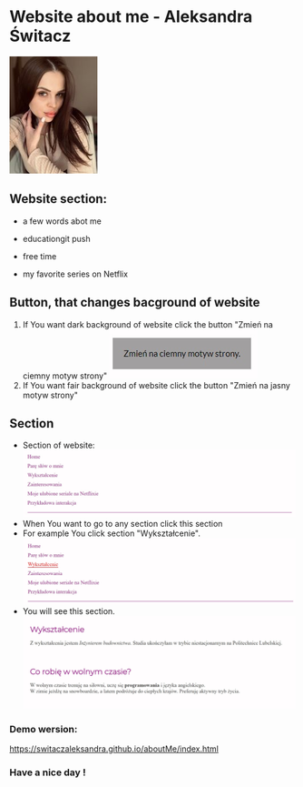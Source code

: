 # Website about me - Aleksandra Świtacz

![Ola](./images/Ola.jpg)

## Website section:
- a few words abot me
- educationgit push

- free time
- my favorite series on Netflix

## Button, that changes bacground of website
1. If You want dark background of website click the button "Zmień na ciemny motyw strony"
![dark button](./images/button.jpg)
2. If You want fair background of website click the button "Zmień na jasny motyw strony"

## Section 
- Section of website:
![Sections](./images/section.jpg)
- When You want to go to any section click this section
- For example You click section "Wykształcenie". ![Sectionbuttom](./images/sectionbutton.jpg)
- You will see this section.
![section](./images/section3.jpg)

### Demo wersion:
https://switaczaleksandra.github.io/aboutMe/index.html

### Have a nice day !
